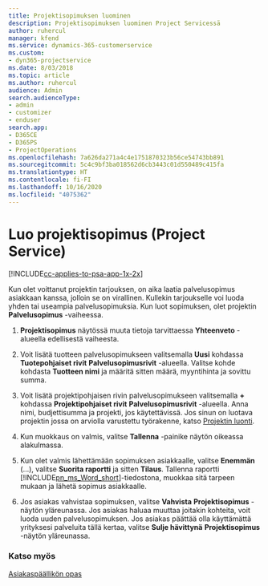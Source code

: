 ```yaml
---
title: Projektisopimuksen luominen
description: Projektisopimuksen luominen Project Servicessä
author: ruhercul
manager: kfend
ms.service: dynamics-365-customerservice
ms.custom:
- dyn365-projectservice
ms.date: 8/03/2018
ms.topic: article
ms.author: ruhercul
audience: Admin
search.audienceType:
- admin
- customizer
- enduser
search.app:
- D365CE
- D365PS
- ProjectOperations
ms.openlocfilehash: 7a626da271a4c4e1751870323b56ce54743bb891
ms.sourcegitcommit: 5c4c9bf3ba018562d6cb3443c01d550489c415fa
ms.translationtype: HT
ms.contentlocale: fi-FI
ms.lasthandoff: 10/16/2020
ms.locfileid: "4075362"
---
```

# <a name="create-a-project-contract-project-service"></a>Luo projektisopimus (Project Service)

[!INCLUDE[cc-applies-to-psa-app-1x-2x](../includes/cc-applies-to-psa-app-1x-2x.md)]

Kun olet voittanut projektin tarjouksen, on aika laatia palvelusopimus asiakkaan kanssa, jolloin se on virallinen. Kullekin tarjoukselle voi luoda yhden tai useampia palvelusopimuksia. Kun luot sopimuksen, olet projektin **Palvelusopimus** -vaiheessa.  
  
1. **Projektisopimus** näytössä muuta tietoja tarvittaessa **Yhteenveto** -alueella edellisestä vaiheesta.  
  
2. Voit lisätä tuotteen palvelusopimukseen valitsemalla **Uusi** kohdassa **Tuotepohjaiset rivit** **Palvelusopimusrivit** -alueella. Valitse kohde kohdasta **Tuotteen nimi** ja määritä sitten määrä, myyntihinta ja sovittu summa.  
  
3. Voit lisätä projektipohjaisen rivin palvelusopimukseen valitsemalla **+** kohdassa **Projektipohjaiset rivit** **Palvelusopimusrivit** -alueella. Anna nimi, budjettisumma ja projekti, jos käytettävissä. Jos sinun on luotava projektin jossa on arviolla varustettu työrakenne, katso [Projektin luonti](../psa/create-project.md).  
  
4. Kun muokkaus on valmis, valitse **Tallenna** -painike näytön oikeassa alakulmassa.  
  
5. Kun olet valmis lähettämään sopimuksen asiakkaalle, valitse **Enemmän** (...), valitse **Suorita raportti** ja sitten **Tilaus**. Tallenna raportti [!INCLUDE[pn_ms_Word_short](../includes/pn-ms-word-short.md)]-tiedostona, muokkaa sitä tarpeen mukaan ja lähetä sopimus asiakkaalle.  
  
6. Jos asiakas vahvistaa sopimuksen, valitse **Vahvista** **Projektisopimus** -näytön yläreunassa. Jos asiakas haluaa muuttaa joitakin kohteita, voit luoda uuden palvelusopimuksen. Jos asiakas päättää olla käyttämättä yrityksesi palveluita tällä kertaa, valitse **Sulje hävittynä** **Projektisopimus** -näytön yläreunassa.  
  
### <a name="see-also"></a>Katso myös  
 [Asiakaspäällikön opas](../psa/account-manager-guide.md)
